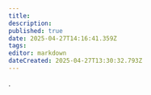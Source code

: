 ```yaml
---
title: 
description: 
published: true
date: 2025-04-27T14:16:41.359Z
tags: 
editor: markdown
dateCreated: 2025-04-27T13:30:32.793Z
---
```


.